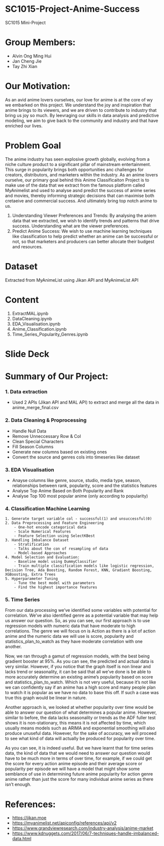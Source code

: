 # SC1015-Project-Anime-Success
SC1015 Mini-Project


# Group Members:
- Alvin Ong Ming Hui
- Jan Cheng Jie
- Tay Zhi Xian

# Our Motivation:
As an avid anime lovers ourselves, our love for anime is at the core of wy we embarked on this project. We understand the joy and inspiration that anime brings to its viewers, and we are driven to contribute to industry that bring us joy so much. By leevraging our skills in data analysis and predictive modeling, we aim to give back to the community and industry and that have enriched our lives.


# Problem Goal
The anime industry has seen explosive growth globally, evolving from a niche culture product to a significant pillar of mainstream entertainment. This surge in popularity brings both opportunities anc challenges for creators, distributors, and marketers within the industry. As an anime lovers ourselve, our primary goal behind this Anime Classificaiton Project is to make use of the data that we extract from the famous platform called MyAnimelist and used to analyse asnd predict the success of anime series and movies, thereby informing strategic decisions that can maximise both cretaeive and commercial success. And ultimately bring top notch anime to us.
  1. Understanding Viewer Preferences and Trends: By analysing the aniem data that we extracted, we wish to identify trends and patterns that drive success. Understanding what are the viewer preferences.
  2. Predict Anime Success: We wish to use machine learning techniques like classification to help predict whether an anime can be successful or not, so that marketers and producers can better allocate their budgest and resources.


# Dataset
Extracted from MyAnimeList using Jikan API and MyAnimeList API


# Content
1. ExtractMAL.ipynb
2. DataCleaning.ipynb
3. EDA_Visualisation.ipynb
4. Anime_Classification.ipynb
5. Time_Series_Popularity_Genres.ipynb

# Slide Deck


# Summary of Our Project:
### 1. Data extraction
- Used 2 APIs (Jikan API and MAL API) to extract and merge all the data in anime_merge_final.csv

### 2. Data Cleaning & Proprocessing
  -  Handle Null Data
  -  Remove Unneccessary Row & Col
  -  Clean Special Characters
  -  Fill Season Columns
  -  Generate new columns based on existing ones
  -  Convert the source and genres cols into timeseries like dataset

### 3. EDA Visualisation
  - Anayse columns like genre, source, studio, media type, season, relationships between rank, popularity, score and the statistics features
  - Analyse Top Anime Based on Both Popularity and Rank
  - Analyse Top 100 most popular anime (only according to popularity)

### 4. Classification Machine Learning
    1. Generate target variable col - successful(1) and unsuccessful(0)
    2. Data Preprocessing and Feature Engineering
        - One-hot encode categorical data
        - Scale Numerical Features
        - Feature Selection using SelectKBest
    3. Handling Imbalance Dataset
        - Stratification
        - Talks about the con of resampling of data
        - Model-based Approaches
    4. Model Selection and Evaluation:
        - Baseline model using DummyClassifier
        - Train multiple classification models like logistic regression, Decision Tree, Ada Boosting, Random Forest, KNN, Gradient Boosting, XGBoosting, Extra Trees
    5. Hyperparameter Tuning
        - Tune the best model with parameters
        - Find the highest importance features

### 5. Time Series 
From our data processing we’ve identified some variables with potential for correlation. We’ve also identified genre as a potential variable that may help us answer our question. So, as you can see, our first approach is to use regression models with numeric data that have moderate to high correlations. The genre we will focus on is Action as there is a lot of action anime and the numeric data we will use is score, popularity and statistics_plan_to_watch as they have moderate correlation with one another.

Now, we ran through a gamut of regression models, with the best being gradient booster at 95%. As you can see, the predicted and actual data is very similar. However, if you notice that the graph itself is non linear and lacks trend or seasonality, it can be said that all we’ve done is be able to more accurately determine an existing anime’s popularity based on score and statistics_plan_to_watch. Which is not very useful, because it’s not like we can confidently say if an anime has a high score and many people plan to watch it is popular as we have no data to base this off. If such a case was true this graph would be linear in nature.

Another approach is, we looked at whether popularity over time would be able to answer our question of what determines a popular anime. However, similar to before, the data lacks seasonality or trends as the ADF fuller test shows it is non-stationary, this means it is not affected by time, which usually means models such as ARIMA and exponential smoothing will also produce unuseful data. However, for the sake of accuracy, we will proceed to see what kind of data will actually be produced for popularity over time.

As you can see, it is indeed useful. But we have learnt that for time series data, the kind of data that we would need to answer our question would have to be much more in terms of over time, for example, if we could get the score for every action anime episode and their average score or popularity per episode we will have a model that might show some semblance of use in determining future anime popularity for action genre anime rather than just the score for many individual anime series as there isn’t enough.



# References:
- https://jikan.moe
- https://myanimelist.net/apiconfig/references/api/v2
- https://www.grandviewresearch.com/industry-analysis/anime-market
- https://www.kdnuggets.com/2017/06/7-techniques-handle-imbalanced-data.html


